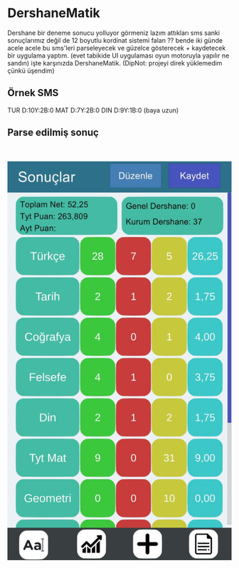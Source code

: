 # DershaneMatik

Dershane bir deneme sonucu yolluyor görmeniz lazım attıkları sms sanki sonuçlarımız değil de 12 boyutlu kordinat sistemi falan ?? bende iki günde acele acele bu sms'leri parseleyecek ve güzelce gösterecek + kaydetecek bir uygulama yaptım. (evet tabikide UI uygulaması oyun motoruyla yapılır ne sandın) işte karşınızda DershaneMatik. (DipNot: projeyi direk yüklemedim çünkü üşendim)

## Örnek SMS

TUR D:10Y:2B:0 MAT D:7Y:2B:0 DIN D:9Y:1B:0 (baya uzun)

## Parse edilmiş sonuç
<br><br>
![Gösterim](https://github.com/Sultan-papagani/DershaneMatik/blob/main/image.jpeg)
